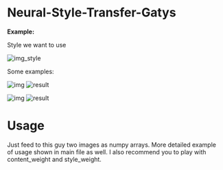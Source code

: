 # Neural-Style-Transfer-Gatys
**Example:**

Style we want to use

![img_style](https://user-images.githubusercontent.com/44481414/124080749-65345000-da53-11eb-9aeb-bbba804d51f1.jpg)

Some examples:

![img](https://user-images.githubusercontent.com/44481414/124080550-2bfbe000-da53-11eb-98a6-b6cee93e4e40.jpg)
![result](https://user-images.githubusercontent.com/44481414/124080846-7f6e2e00-da53-11eb-8df0-ec4f95fa532e.jpg)

![img](https://user-images.githubusercontent.com/44481414/124085454-babf2b80-da58-11eb-8335-21464a6da62a.jpg)
![result](https://user-images.githubusercontent.com/44481414/124085459-bbf05880-da58-11eb-8c7e-0b29e88a95f7.jpg)


# Usage
Just feed to this guy two images as numpy arrays. More detailed example of usage shown in main file as well. I also recommend you to play with content_weight and style_weight.


